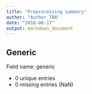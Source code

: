 ```yaml
---
title: "Preprocessing summary"
author: "Author TBA"
date: "2018-08-17"
output: markdown_document
---
```


## Generic

Field name: generic

 * 0 unique entries
 * 0 missing entries (NaN)




